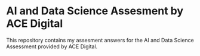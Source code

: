 # AI and Data Science Assesment by ACE Digital
This repository contains my assesment answers for the AI and Data Science Assessment provided by ACE Digital.
